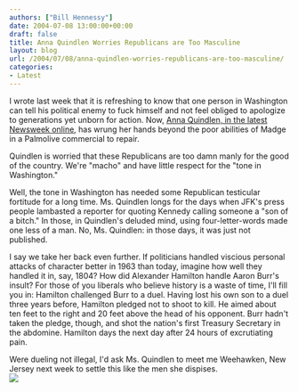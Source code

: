 ```yaml
---
authors: ["Bill Hennessy"]
date: 2004-07-08 13:00:00+00:00
draft: false
title: Anna Quindlen Worries Republicans are Too Masculine
layout: blog
url: /2004/07/08/anna-quindlen-worries-republicans-are-too-masculine/
categories:
- Latest
---
```


I wrote last week that it is refreshing to know that one person in Washington can tell his political enemy to fuck himself and not feel obliged to apologize to generations yet unborn for action.  Now, [Anna Quindlen, in the latest Newsweek online](https://www.msnbc.msn.com/id/5352287/site/newsweek), has wrung her hands beyond the poor abilities of Madge in a Palmolive commercial to repair.    
  
Quindlen is worried that these Republicans are too damn manly for the good of the country.  We're "macho" and have little respect for the "tone in Washington."  
  
Well, the tone in Washington has needed some Republican testicular fortitude for a long time.  Ms. Quindlen longs for the days when JFK's press people lambasted a reporter for quoting Kennedy calling someone a "son of a bitch."  In those, in Quindlen's deluded mind, using four-letter-words made one less of a man.  No, Ms. Quindlen:  in those days, it was just not published.    
  
I say we take her back even further.  If politicians handled viscious personal attacks of character better in 1963 than today, imagine how well they handled it in, say, 1804?  How did Alexander Hamilton handle Aaron Burr's insult?  For those of you liberals who believe history is a waste of time, I'll fill you in:  Hamilton challenged Burr to a duel.  Having lost his own son to a duel three years before, Hamilton pledged not to shoot to kill.  He aimed about ten feet to the right and 20 feet above the head of his opponent.  Burr hadn't taken the pledge, though, and shot the nation's first Treasury Secretary in the abdomine.  Hamilton days the next day after 24 hours of excrutiating pain.  
  
Were dueling not illegal, I'd ask Ms. Quindlen to meet me Weehawken, New Jersey next week to settle this like the men she dispises.    
![](https://blog.billhennessy.com/aggbug.aspx?PostID=705)

